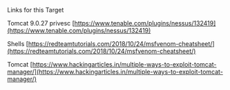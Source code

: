 Links for this Target

Tomcat 9.0.27 privesc
[https://www.tenable.com/plugins/nessus/132419](https://www.tenable.com/plugins/nessus/132419)

Shells
[https://redteamtutorials.com/2018/10/24/msfvenom-cheatsheet/](https://redteamtutorials.com/2018/10/24/msfvenom-cheatsheet/)

Tomcat
[https://www.hackingarticles.in/multiple-ways-to-exploit-tomcat-manager/](https://www.hackingarticles.in/multiple-ways-to-exploit-tomcat-manager/)